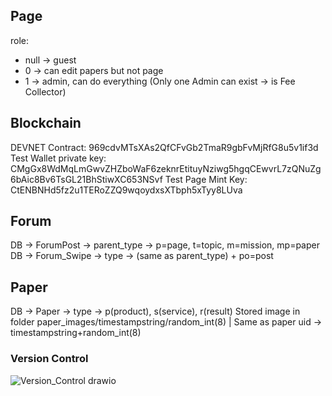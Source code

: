 ## Page
role:
  - null -> guest
  - 0 -> can edit papers but not page
  - 1 -> admin, can do everything (Only one Admin can exist -> is Fee Collector)


## Blockchain
DEVNET Contract: 969cdvMTsXAs2QfCFvGb2TmaR9gbFvMjRfG8u5v1if3d
Test Wallet private key: CMgGx8WdMqLmGwvZHZboWaF6zeknrEtituyNziwg5hgqCEwvrL7zQNuZg6bAic8Bv6TsGL21BhStiwXC653NSvf
Test Page Mint Key: CtENBNHd5fz2u1TERoZZQ9wqoydxsXTbph5xTyy8LUva

## Forum
DB -> ForumPost -> parent_type -> p=page, t=topic, m=mission, mp=paper
DB -> Forum_Swipe -> type -> (same as parent_type) + po=post

## Paper
DB -> Paper -> type -> p(product), s(service), r(result)
Stored image in folder paper_images/timestampstring/random_int(8) | Same as paper uid -> timestampstring+random_int(8)
### Version Control
  ![Version_Control drawio](https://user-images.githubusercontent.com/66218148/157411028-c5b8e295-c49e-4227-b035-35c8ecd801e7.png)
